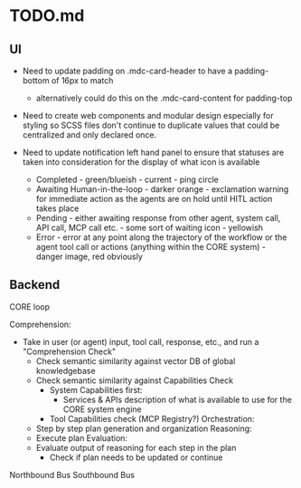# TODO.md

## UI
- Need to update padding on .mdc-card-header to have a padding-bottom of 16px to match
    - alternatively could do this on the .mdc-card-content for padding-top
- Need to create web components and modular design especially for styling so SCSS files don't continue to duplicate values that could be centralized and only declared once.

- Need to update notification left hand panel to ensure that statuses are taken into consideration for the display of what icon is available
    - Completed - green/blueish - current - ping circle
    - Awaiting Human-in-the-loop - darker orange - exclamation warning for immediate action as the agents are on hold until HITL action takes place
    - Pending - either awaiting response from other agent, system call, API call, MCP call etc. - some sort of waiting icon - yellowish
    - Error - error at any point along the trajectory of the workflow or the agent tool call or actions (anything within the CORE system) - danger image, red obviously



## Backend
CORE loop

Comprehension:
- Take in user (or agent) input, tool call, response, etc., and run a "Comprehension Check"
    - Check semantic similarity against vector DB of global knowledgebase
    - Check semantic similarity against Capabilities Check
        - System Capabilities first:
            - Services & APIs description of what is available to use for the CORE system engine
        - Tool Capabilities check (MCP Registry?)
Orchestration:
    - Step by step plan generation and organization
Reasoning:
    - Execute plan
Evaluation:
    - Evaluate output of reasoning for each step in the plan
        - Check if plan needs to be updated or continue

Northbound Bus
Southbound Bus
